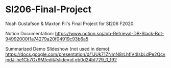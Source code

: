# SI206-Final-Project
Noah Gustafson & Maxton Fil's Final Project for SI206 F2020.

Notion Documentation: https://www.notion.so/Job-Retrieval-DB-Slack-Bot-94992000f1a74279a20f04919c93b6a5 

Summarized Demo Slideshow (not used in demo): https://docs.google.com/presentation/d/1JUk71ZNmN8rLhflV4IsbLdPe2QcvjpdJ-he1Cb7Gx9M/edit#slide=id.gb0d24bf729_0_192
